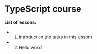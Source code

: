 # TypeScript course

**List of lessons:**

- 1. Introduction (no tasks in this lesson)
- 2. Hello world

